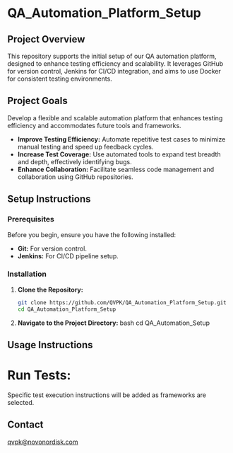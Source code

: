 # QA_Automation_Platform_Setup

## Project Overview
This repository supports the initial setup of our QA automation platform, designed to enhance testing efficiency and scalability. It leverages GitHub for version control, Jenkins for CI/CD integration, and aims to use Docker for consistent testing environments.

## Project Goals
Develop a flexible and scalable automation platform that enhances testing efficiency and accommodates future tools and frameworks.
- **Improve Testing Efficiency:** Automate repetitive test cases to minimize manual testing and speed up feedback cycles.
- **Increase Test Coverage:** Use automated tools to expand test breadth and depth, effectively identifying bugs.
- **Enhance Collaboration:** Facilitate seamless code management and collaboration using GitHub repositories.

## Setup Instructions

### Prerequisites
Before you begin, ensure you have the following installed:
- **Git:** For version control.
- **Jenkins:** For CI/CD pipeline setup.

### Installation
1. **Clone the Repository:**
   ```bash
   git clone https://github.com/QVPK/QA_Automation_Platform_Setup.git
   cd QA_Automation_Platform_Setup

2. **Navigate to the Project Directory:**
   bash
   cd QA_Automation_Setup
   
## Usage Instructions
# Run Tests:
Specific test execution instructions will be added as frameworks are selected.

## Contact
qvpk@novonordisk.com
